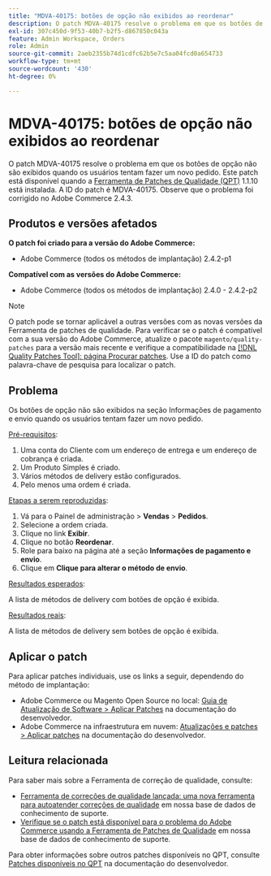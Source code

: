 ```yaml
---
title: "MDVA-40175: botões de opção não exibidos ao reordenar"
description: O patch MDVA-40175 resolve o problema em que os botões de opção não são exibidos quando os usuários tentam fazer um novo pedido. Este patch está disponível quando a [Ferramenta de correções de qualidade (QPT)](/help/announcements/adobe-commerce-announcements/magento-quality-patches-released-new-tool-to-self-serve-quality-patches.md) 1.1.10 está instalada. A ID do patch é MDVA-40175. Observe que o problema foi corrigido no Adobe Commerce 2.4.3.
exl-id: 307c450d-9f53-40b7-b2f5-d867850c043a
feature: Admin Workspace, Orders
role: Admin
source-git-commit: 2aeb2355b74d1cdfc62b5e7c5aa04fcd0a654733
workflow-type: tm+mt
source-wordcount: '430'
ht-degree: 0%

---
```


# MDVA-40175: botões de opção não exibidos ao reordenar

O patch MDVA-40175 resolve o problema em que os botões de opção não são exibidos quando os usuários tentam fazer um novo pedido. Este patch está disponível quando a [Ferramenta de Patches de Qualidade (QPT)](/help/announcements/adobe-commerce-announcements/magento-quality-patches-released-new-tool-to-self-serve-quality-patches.md) 1.1.10 está instalada. A ID do patch é MDVA-40175. Observe que o problema foi corrigido no Adobe Commerce 2.4.3.

## Produtos e versões afetados

**O patch foi criado para a versão do Adobe Commerce:**

* Adobe Commerce (todos os métodos de implantação) 2.4.2-p1

**Compatível com as versões do Adobe Commerce:**

* Adobe Commerce (todos os métodos de implantação) 2.4.0 - 2.4.2-p2

>[!NOTE]
>
>O patch pode se tornar aplicável a outras versões com as novas versões da Ferramenta de patches de qualidade. Para verificar se o patch é compatível com a sua versão do Adobe Commerce, atualize o pacote `magento/quality-patches` para a versão mais recente e verifique a compatibilidade na [[!DNL Quality Patches Tool]: página Procurar patches](https://experienceleague.adobe.com/tools/commerce-quality-patches/index.html). Use a ID do patch como palavra-chave de pesquisa para localizar o patch.

## Problema

Os botões de opção não são exibidos na seção Informações de pagamento e envio quando os usuários tentam fazer um novo pedido.

<u>Pré-requisitos</u>:

1. Uma conta do Cliente com um endereço de entrega e um endereço de cobrança é criada.
1. Um Produto Simples é criado.
1. Vários métodos de delivery estão configurados.
1. Pelo menos uma ordem é criada.

<u>Etapas a serem reproduzidas</u>:

1. Vá para o Painel de administração > **Vendas** > **Pedidos**.
1. Selecione a ordem criada.
1. Clique no link **Exibir**.
1. Clique no botão **Reordenar**.
1. Role para baixo na página até a seção **Informações de pagamento e envio**.
1. Clique em **Clique para alterar o método de envio**.

<u>Resultados esperados</u>:

A lista de métodos de delivery com botões de opção é exibida.

<u>Resultados reais</u>:

A lista de métodos de delivery sem botões de opção é exibida.

## Aplicar o patch

Para aplicar patches individuais, use os links a seguir, dependendo do método de implantação:

* Adobe Commerce ou Magento Open Source no local: [Guia de Atualização de Software > Aplicar Patches](https://experienceleague.adobe.com/en/docs/commerce-operations/tools/quality-patches-tool/usage) na documentação do desenvolvedor.
* Adobe Commerce na infraestrutura em nuvem: [Atualizações e patches > Aplicar patches](https://experienceleague.adobe.com/en/docs/commerce-cloud-service/user-guide/develop/upgrade/apply-patches) na documentação do desenvolvedor.

## Leitura relacionada

Para saber mais sobre a Ferramenta de correção de qualidade, consulte:

* [Ferramenta de correções de qualidade lançada: uma nova ferramenta para autoatender correções de qualidade](/help/announcements/adobe-commerce-announcements/magento-quality-patches-released-new-tool-to-self-serve-quality-patches.md) em nossa base de dados de conhecimento de suporte.
* [Verifique se o patch está disponível para o problema do Adobe Commerce usando a Ferramenta de Patches de Qualidade](/help/support-tools/patches-available-in-qpt-tool/check-patch-for-magento-issue-with-magento-quality-patches.md) em nossa base de dados de conhecimento de suporte.

Para obter informações sobre outros patches disponíveis no QPT, consulte [Patches disponíveis no QPT](https://experienceleague.adobe.com/tools/commerce-quality-patches/index.html) na documentação do desenvolvedor.
